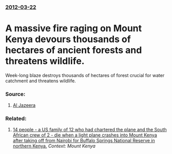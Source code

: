 ### [2012-03-22](/news/2012/03/22/index.md)

# A massive fire raging on Mount Kenya devours thousands of hectares of ancient forests and threatens wildlife. 

Week-long blaze destroys thousands of hectares of forest crucial for water catchment and threatens wildlife.


### Source:

1. [Al Jazeera](http://www.aljazeera.com/news/africa/2012/03/20123229592167488.html)

### Related:

1. [ 14 people - a US family of 12 who had chartered the plane and the South African crew of 2 - die when a light plane crashes into Mount Kenya after taking off from Nairobi for Buffalo Springs National Reserve in northern Kenya.](/news/2003/07/20/14-people-a-a-us-family-of-12-who-had-chartered-the-plane-and-the-south-african-crew-of-2-a-die-when-a-light-plane-crashes-into-mount-k.md) _Context: Mount Kenya_
